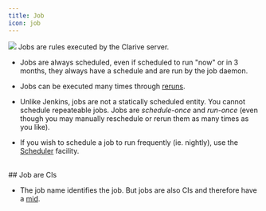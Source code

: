 ```yaml
---
title: Job
icon: job
---
```


<img src="/static/images/icons/job.png" /> Jobs are rules executed by the Clarive server. 

* Jobs are always scheduled, even if scheduled to run "now" or in 3 months, 
they always have a schedule and are run by the job daemon. 

* Jobs can be executed many times through [reruns](concepts/rerun). 

* Unlike Jenkins, jobs are not a statically scheduled entity. You cannot schedule
repeateable jobs. Jobs are *schedule-once* and *run-once* (even though you may manually
reschedule or rerun them as many times as you like). 

* If you wish to schedule a job to run frequently (ie. nightly), use the [Scheduler](concepts/scheduler) facility.

<br />
## Job are CIs

* The job name identifies the job. But jobs are also CIs and therefore have 
a [mid](concepts/mid).

